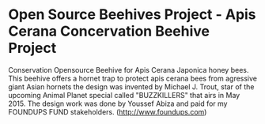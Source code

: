 Open Source Beehives Project - Apis Cerana Concervation Beehive Project
===============

Conservation Opensource Beehive for Apis Cerana Japonica honey bees. This beehive offers a hornet trap to protect apis cerana bees from agressive giant Asian hornets the design was invented by Michael J. Trout, star of the upcoming Animal Planet special called "BUZZKILLERS" that airs in May 2015. The design work was done by Youssef Abiza and paid for my FOUNDUPS FUND stakeholders. (http://www.foundups.com)
